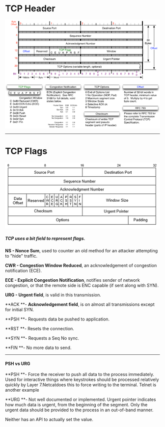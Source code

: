# TCP Header

![](/assets/MJB-TCP-Header-800x564.png)

---

# TCP Flags

![](/assets/tcphead.PNG)

##### TCP uses a bit field to represent flags.

**NS - Nonce Sum**, used to counter an old method for an attacker attempting to "hide" traffic.

**CWR - Congestion Window Reduced**, an acknowledgement of congestion notification \(ECE\).

**ECE - Explicit Congestion Notification**, notifies sender of network congestion, or that the remote side is ENC capable \(if sent along with SYN\).

**URG - Urgent field**, is valid in this transmission.

**ACK **- **Acknowledgement field**, is on almost all transmissions except for initial SYN.

**PSH **- Requests data be pushed to application.

**RST **- Resets the connection.

**SYN **- Requests a Seq No sync.

**FIN **- No more data to send.

---

#### PSH vs URG

**PSH **- Force the receiver to push all data to the process immediately. Used for interactive things where keystrokes should be processed relatively quickly by Layer 7.Netcatdoes this to force writing to the terminal. Telnet is another example

**URG **- Not well documented or implemented. Urgent pointer indicates how much data is urgent, from the beginning of the segment. Only the urgent data should be provided to the process in an out-of-band manner.

Neither has an API to actually set the value.

